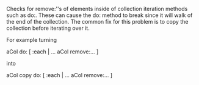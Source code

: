 Checks for remove:''s of elements inside of collection iteration methods such as do:. These can cause the do: method to break since it will walk of the end of the collection. The common fix for this problem is to copy the collection before iterating over it.

For example turning

aCol do: [ :each |  ... aCol remove:... ]

into 

aCol copy do: [ :each |  ... aCol remove:... ]